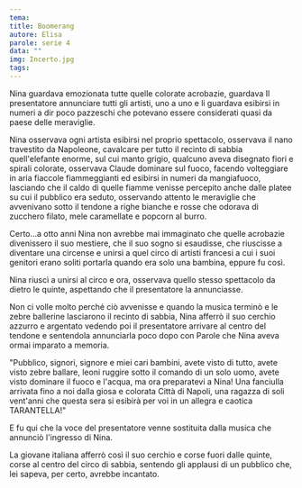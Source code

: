 ```yaml
---
tema:
title: Boomerang
autore: Elisa
parole: serie 4
data: ""
img: Incerto.jpg
tags: 
---
```

Nina guardava emozionata tutte quelle colorate acrobazie, guardava Il presentatore annunciare tutti gli artisti, uno a uno e li guardava esibirsi in numeri a dir poco pazzeschi che potevano essere considerati quasi da paese delle meraviglie.

Nina osservava ogni artista esibirsi nel proprio spettacolo, osservava il nano travestito da Napoleone, cavalcare per tutto il recinto di sabbia quell'elefante enorme, sul cui manto grigio, qualcuno aveva disegnato fiori e spirali colorate, osservava Claude dominare sul fuoco, facendo volteggiare in aria fiaccole fiammeggianti ed esibirsi in numeri da mangiafuoco, lasciando che il caldo di quelle fiamme venisse percepito anche dalle platee su cui il pubblico era seduto, osservando attento le meraviglie che avvenivano sotto il tendone a righe bianche e rosse che odorava di zucchero filato, mele caramellate e popcorn al burro.

Certo…a otto anni Nina non avrebbe mai immaginato che quelle acrobazie divenissero il suo mestiere, che il suo sogno si esaudisse, che riuscisse a diventare una circense e unirsi a quel circo di artisti francesi a cui i suoi genitori erano soliti portarla quando era solo una bambina, eppure fu così.

Nina riuscì a unirsi al circo e ora, osservava quello stesso spettacolo da dietro le quinte, aspettando che il presentatore la annunciasse.

Non ci volle molto perché ciò avvenisse e quando la musica terminò e le zebre ballerine lasciarono il recinto di sabbia, Nina afferrò il suo cerchio azzurro e argentato vedendo poi il presentatore arrivare al centro del tendone e sentendola annunciarla poco dopo con Parole che Nina aveva ormai imparato a memoria.

"Pubblico, signori, signore e miei cari bambini, avete visto di tutto, avete visto zebre ballare, leoni ruggire sotto il comando di un solo uomo, avete visto dominare il fuoco e l'acqua, ma ora preparatevi a Nina! Una fanciulla arrivata fino a noi dalla giosa e colorata Città di Napoli, una ragazza di soli vent'anni che questa sera si esibirà per voi in un allegra e caotica TARANTELLA!"

E fu qui che la voce del presentatore venne sostituita dalla musica che annunciò l'ingresso di Nina.

La giovane italiana afferrò così il suo cerchio e corse fuori dalle quinte, corse al centro del circo di sabbia, sentendo gli applausi di un pubblico che, lei sapeva, per certo, avrebbe incantato.

